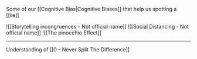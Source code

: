 Some of our [[Cognitive Bias|Cognitive Biases]] that help us spotting a [[lie]]

![[Storytelling incongruences - Not official name]]
![[Social Distancing - Not official name]]
![[The pinocchio Effect]]

---

Understanding of [[0 - Never Split The Difference]]